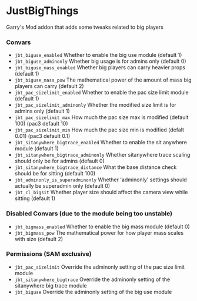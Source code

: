 # JustBigThings

Garry's Mod addon that adds some tweaks related to big players

### Convars
- `jbt_biguse_enabled` Whether to enable the big use module (default 1)
- `jbt_biguse_adminonly` Whether big usage is for admins only (default 0)
- `jbt_biguse_mass_enabled` Whether big players can carry heavier props (default 1)
- `jbt_biguse_mass_pow` The mathematical power of the amount of mass big players can carry (default 2)
- `jbt_pac_sizelimit_enabled` Whether to enable the pac size limit module (default 1)
- `jbt_pac_sizelimit_adminonly` Whether the modified size limit is for admins only (default 1)
- `jbt_pac_sizelimit_max` How much the pac size max is modified (default 100) (pac3 default 10)
- `jbt_pac_sizelimit_min` How much the pac size min is modified (defalt 0.01) (pac3 default 0.1)
- `jbt_sitanywhere_bigtrace_enabled` Whether to enable the sit anywhere module (default 1)
- `jbt_sitanywhere_bigtrace_adminonly` Whether sitanywhere trace scaling should only be for admins (default 0)
- `jbt_sitanywhere_bigtrace_distance` What the base distance check should be for sitting (default 100)
- `jbt_adminonly_is_superadminonly` Whether 'adminonly' settings should actually be superadmin only (default 0)
- `jbt_cl_bigsit` Whether player size should affect the camera view while sitting (default 1)

### Disabled Convars (due to the module being too unstable)
- `jbt_bigmass_enabled` Whether to enable the big mass module (default 0)
- `jbt_bigmass_pow` The mathematical power for how player mass scales with size (default 2)

### Permissions (SAM exclusive)
- `jbt_pac_sizelimit` Override the adminonly setting of the pac size limit module
- `jbt_sitanywhere_bigtrace` Override the adminonly setting of the sitanywhere big trace module
- `jbt_biguse` Override the adminonly setting of the big use module
